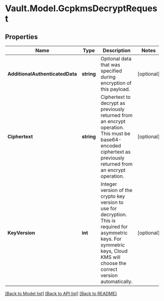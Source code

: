 # Vault.Model.GcpkmsDecryptRequest

## Properties

Name | Type | Description | Notes
------------ | ------------- | ------------- | -------------
**AdditionalAuthenticatedData** | **string** | Optional data that was specified during encryption of this payload. | [optional] 
**Ciphertext** | **string** | Ciphertext to decrypt as previously returned from an encrypt operation. This must be base64-encoded ciphertext as previously returned from an encrypt operation. | [optional] 
**KeyVersion** | **int** | Integer version of the crypto key version to use for decryption. This is required for asymmetric keys. For symmetric keys, Cloud KMS will choose the correct version automatically. | [optional] 

[[Back to Model list]](../README.md#documentation-for-models) [[Back to API list]](../README.md#documentation-for-api-endpoints) [[Back to README]](../README.md)

